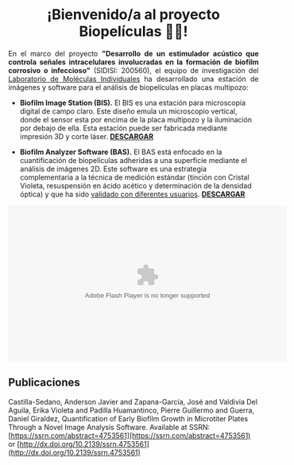<h1 align="center">¡Bienvenido/a al proyecto Biopelículas 👋😄!</h1>

<p align="justify"> En el marco del proyecto <strong>"Desarrollo de un estimulador acústico que controla señales intracelulares involucradas en la formación de biofilm corrosivo o infeccioso"</strong> (SIDISI: 200560), el equipo de investigación del <a href="https://investigacion.cayetano.edu.pe/catalogo/biotecnologia-lmi/" target="_blank" rel="noreferrer noopener">Laboratorio de Moléculas Individuales</a> ha desarrollado una estación de imágenes y software para el análisis de biopelículas en placas multipozo:
</p>

- **Biofilm Image Station (BIS).** El BIS es una estación para microscopía digital de campo claro. Este diseño emula un microscopio vertical, donde el sensor esta por encima de la placa multipozo y la iluminación por debajo de ella. Esta estación puede ser fabricada mediante impresión 3D y corte láser. **[DESCARGAR](https://github.com/Biofilm-Project/BIS)**

- **Biofilm Analyzer Software (BAS).** El BAS está enfocado en la cuantificación de biopelículas adheridas a una superficie mediante el análisis de imágenes 2D. Este software es una estrategia complementaria a la técnica de medición estándar (tinción con Cristal Violeta, resuspensión en ácido acético y determinación de la densidad óptica) y que ha sido <a href="docs/usability.html" target="_blank" rel="noreferrer noopener">validado con diferentes usuarios</a>. **[DESCARGAR](https://github.com/Biofilm-Project/BAS)**

<object width="560" height="315"><param name="movie" value="https://youtu.be/V6LBSABOc2g?t=169"></param><param name="allowFullScreen" value="true"></param><param name="allowscriptaccess" value="always"></param><embed src="https://youtu.be/V6LBSABOc2g?t=169" type="application/x-shockwave-flash" width="560" height="315" allowscriptaccess="always" allowfullscreen="true"></embed></object>

## Publicaciones

Castilla-Sedano, Anderson Javier and Zapana-García, José and Valdivia Del Aguila, Erika Violeta and Padilla Huamantinco, Pierre Guillermo and Guerra, Daniel Giraldez, Quantification of Early Biofilm Growth in Microtiter Plates Through a Novel Image Analysis Software. Available at SSRN: [https://ssrn.com/abstract=4753561](https://ssrn.com/abstract=4753561) or [http://dx.doi.org/10.2139/ssrn.4753561](http://dx.doi.org/10.2139/ssrn.4753561)